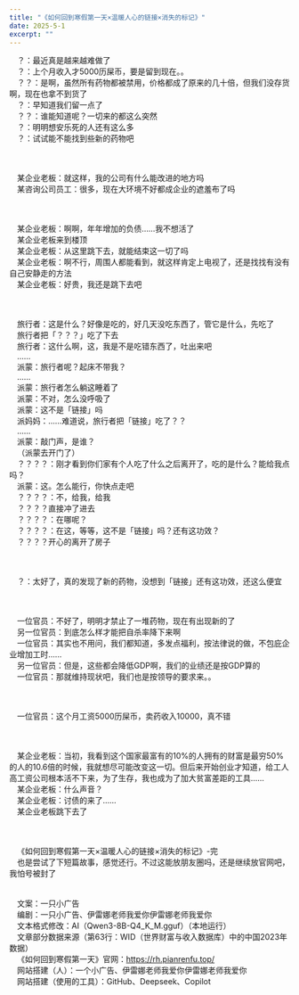 ```yaml
---
title: "《如何回到寒假第一天×温暖人心的链接×消失的标记》"
date: 2025-5-1
excerpt: ""
---
```


&ensp;&ensp;？：最近真是越来越难做了  
&ensp;&ensp;？：上个月收入才5000历屎币，要是留到现在。。  
&ensp;&ensp;？？：是啊，虽然所有药物都被禁用，价格都成了原来的几十倍，但我们没存货啊，现在也拿不到货了  
&ensp;&ensp;？：早知道我们留一点了  
&ensp;&ensp;？？：谁能知道呢？一切来的都这么突然  
&ensp;&ensp;？：明明想安乐死的人还有这么多  
&ensp;&ensp;？：试试能不能找到些新的药物吧  
&ensp;&ensp;  
&ensp;&ensp;  
&ensp;&ensp;  
&ensp;&ensp;某企业老板：就这样，我的公司有什么能改进的地方吗  
&ensp;&ensp;某咨询公司员工：很多，现在大环境不好都成企业的遮羞布了吗  
&ensp;&ensp;  
&ensp;&ensp;  
&ensp;&ensp;  
&ensp;&ensp;某企业老板：啊啊，年年增加的负债……我不想活了  
&ensp;&ensp;某企业老板来到楼顶  
&ensp;&ensp;某企业老板：从这里跳下去，就能结束这一切了吗  
&ensp;&ensp;某企业老板：啊不行，周围人都能看到，就这样肯定上电视了，还是找找有没有自己安静走的方法  
&ensp;&ensp;某企业老板：好贵，我还是跳下去吧  
&ensp;&ensp;  
&ensp;&ensp;  
&ensp;&ensp;  
&ensp;&ensp;旅行者：这是什么？好像是吃的，好几天没吃东西了，管它是什么，先吃了  
&ensp;&ensp;旅行者把「？？？」吃了下去  
&ensp;&ensp;旅行者：这什么啊，这，我是不是吃错东西了，吐出来吧  
&ensp;&ensp;……  
&ensp;&ensp;派蒙：旅行者呢？起床不带我？  
&ensp;&ensp;……  
&ensp;&ensp;派蒙：旅行者怎么躺这睡着了  
&ensp;&ensp;派蒙：不对，怎么没呼吸了  
&ensp;&ensp;派蒙：这不是「链接」吗  
&ensp;&ensp;派妈妈：……难道说，旅行者把「链接」吃了？？  
&ensp;&ensp;……  
&ensp;&ensp;派蒙：敲门声，是谁？  
&ensp;&ensp;（派蒙去开门了）  
&ensp;&ensp;？？？？：刚才看到你们家有个人吃了什么之后离开了，吃的是什么？能给我点吗？  
&ensp;&ensp;派蒙：这。怎么能行，你快点走吧  
&ensp;&ensp;？？？？：不，给我，给我  
&ensp;&ensp;？？？？直接冲了进去  
&ensp;&ensp;？？？？：在哪呢？  
&ensp;&ensp;？？？？：在这，等等，这不是「链接」吗？还有这功效？  
&ensp;&ensp;？？？？开心的离开了房子  
&ensp;&ensp;  
&ensp;&ensp;  
&ensp;&ensp;  
&ensp;&ensp;？：太好了，真的发现了新的药物，没想到「链接」还有这功效，还这么便宜  
&ensp;&ensp;  
&ensp;&ensp;  
&ensp;&ensp;  
&ensp;&ensp;一位官员：不好了，明明才禁止了一堆药物，现在有出现新的了  
&ensp;&ensp;另一位官员：到底怎么样才能把自杀率降下来啊  
&ensp;&ensp;一位官员：其实也不用问，我们都知道，多发点福利，按法律说的做，不包庇企业增加工时……  
&ensp;&ensp;另一位官员：但是，这些都会降低GDP啊，我们的业绩还是按GDP算的  
&ensp;&ensp;一位官员：那就维持现状吧，我们也是按领导的要求来。。  
&ensp;&ensp;  
&ensp;&ensp;  
&ensp;&ensp;  
&ensp;&ensp;一位官员：这个月工资5000历屎币，卖药收入10000，真不错  
&ensp;&ensp;  
&ensp;&ensp;  
&ensp;&ensp;  
&ensp;&ensp;某企业老板：当初，我看到这个国家最富有的10%的人拥有的财富是最穷50%的人的10.6倍的时候，我就想尽可能改变这一切。但后来开始创业才知道，给工人高工资公司根本活不下来，为了生存，我也成为了加大贫富差距的工具……  
&ensp;&ensp;某企业老板：什么声音？  
&ensp;&ensp;某企业老板：讨债的来了……  
&ensp;&ensp;某企业老板跳下去了  
&ensp;&ensp;  
&ensp;&ensp;  
&ensp;&ensp;  
&ensp;&ensp;《如何回到寒假第一天×温暖人心的链接×消失的标记》-完  
&ensp;&ensp;也是尝试了下短篇故事，感觉还行。不过这能放朋友圈吗，还是继续放官网吧，我怕号被封了  
&ensp;&ensp;  
&ensp;&ensp;  
&ensp;&ensp;文案：一只小广告  
&ensp;&ensp;编剧：一只小广告、伊雷娜老师我爱你伊雷娜老师我爱你  
&ensp;&ensp;文本格式修改：AI（Qwen3-8B-Q4_K_M.gguf）（本地运行）  
&ensp;&ensp;文章部分数据来源（第63行：WID（世界财富与收入数据库）中的中国2023年数据）  
&ensp;&ensp;《如何回到寒假第一天》官网：https://rh.pianrenfu.top/  
&ensp;&ensp;网站搭建（人）：一个小广告、伊雷娜老师我爱你伊雷娜老师我爱你  
&ensp;&ensp;网站搭建（使用的工具）：GitHub、Deepseek、Copilot
